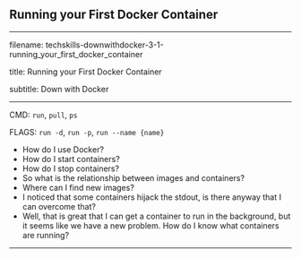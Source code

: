## Running your First Docker Container
---------------------------------------------------------------------------

filename: techskills-downwithdocker-3-1-running_your_first_docker_container

title: Running your First Docker Container

subtitle: Down with Docker

---------------------------------------------------------------------------
CMD: `run`, `pull`, `ps`

FLAGS:  `run -d`, `run -p`, `run --name {name}`

- How do I use Docker?
- How do I start containers?
- How do I stop containers?
- So what is the relationship between images and containers?
- Where can I find new images?
- I noticed that some containers hijack the stdout,
    is there anyway that I can overcome that?
- Well, that is great that I can get a container to run in the background,
    but it seems like we have a new problem. How do I know what containers
    are running?
---------------------------------------------------------------------------
